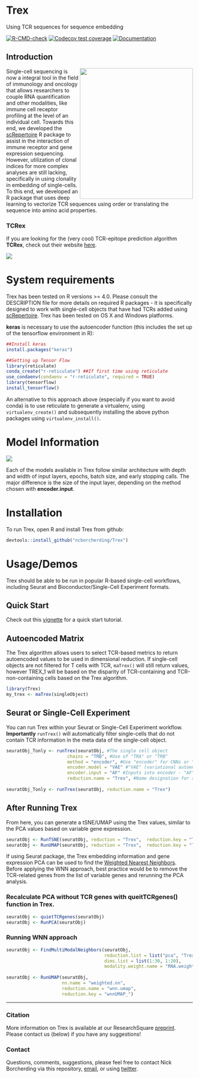 # Trex
Using TCR sequences for sequence embedding

<!-- badges: start -->
[![R-CMD-check](https://github.com/ncborcherding/Trex/actions/workflows/R-CMD-check.yaml/badge.svg)](https://github.com/ncborcherding/Trex/actions/workflows/R-CMD-check.yaml)
[![Codecov test coverage](https://codecov.io/gh/ncborcherding/Trex/graph/badge.svg)](https://app.codecov.io/gh/ncborcherding/Trex?branch=master)
[![Documentation](https://img.shields.io/badge/docs-stable-blue.svg)](https://www.borch.dev/uploads/screpertoire/articles/trex)
<!-- badges: end -->

## Introduction

<img align="right" src="https://github.com/ncborcherding/Trex/blob/main/www/trex_hex.png" width="305" height="352">

Single-cell sequencing is now a integral tool in the field of immunology and oncology that allows researchers to couple RNA quantification and other modalities, 
like immune cell receptor profiling at the level of an individual cell. Towards this end, we developed the [scRepertoire](https://github.com/ncborcherding/scRepertoire) 
R package to assist in the interaction of immune receptor and gene expression sequencing. However, utilization of clonal indices for more complex analyses are still lacking, specifically in using clonality in embedding of single-cells. To this end, we developed an R package that uses deep learning to vectorize TCR sequences using order or translating the sequence into amino acid properties.

### TCRex
If you are looking for the (very cool) TCR-epitope prediction algorithm **TCRex**, check out their website [here](https://tcrex.biodatamining.be/).

<img align="center" src="https://github.com/ncborcherding/Trex/blob/dev/www/graphicalAbstract.png">

# System requirements 

Trex has been tested on R versions >= 4.0. Please consult the DESCRIPTION file for more details on required R packages - it is specifically designed to work with single-cell objects that have had TCRs added using [scRepertoire](https://github.com/ncborcherding/scRepertoire). Trex has been tested on OS X and Windows platforms.

**keras** is necessary to use the autoencoder function (this includes the set up of the tensorflow environment in R):

```r
##Install keras
install.packages("keras")

##Setting up Tensor Flow
library(reticulate)
conda_create("r-reticulate") ##If first time using reticulate
use_condaenv(condaenv = "r-reticulate", required = TRUE)
library(tensorflow)
install_tensorflow()
```

An alternative to this approach above (especially if you want to avoid conda) is to use reticulate to generate a virtualenv, using ```virtualenv_create()``` and subsequently installing the above python packages using ```virtualenv_install()```.

# Model Information 
<img align="center" src="https://github.com/ncborcherding/Trex/blob/dev/www/training_info.png">

Each of the models available in Trex follow similar architecture with depth and width of input layers, epochs, batch size, and early stopping calls. The major difference is the size of the input layer, depending on the method chosen with **encoder.input**. 

# Installation

To run Trex, open R and install Trex from github: 

```r
devtools::install_github("ncborcherding/Trex")
```
# Usage/Demos

Trex should be able to be run in popular R-based single-cell workflows, including Seurat and Bioconductor/Single-Cell Experiment formats.

## Quick Start 

Check out this [vignette](https://www.borch.dev/uploads/screpertoire/articles/trex) for a quick start tutorial. 

## Autoencoded Matrix

The Trex algorithm allows users to select TCR-based metrics to return autoencoded values to be used in dimensional reduction. If single-cell objects are not filtered for T cells with TCR,  `maTrex()` will still return values, however TREX_1 will be based on the disparity of TCR-containing and TCR-non-containing cells based on the Trex algorithm. 

```r
library(Trex)
my_trex <- maTrex(singleObject)
```

## Seurat or Single-Cell Experiment

You can run Trex within your Seurat or Single-Cell Experiment workflow. **Importantly** `runTrex()` will automatically filter single-cells that do not contain TCR information in the meta data of the single-cell object. 

```r
seuratObj_Tonly <- runTrex(seuratObj, #The single cell object
                       chains = "TRB", #Use of "TRA" or "TRB" 
                       method = "encoder", #Use "encoder" for CNNs or "geometric" geometric-based transformation
                       encoder.model = "VAE" #"VAE" (variational autoencoder) or "AE" (autoencoder)
                       encoder.input = "AF" #Inputs into encoder - "AF", "KF", "both", "OHE
                       reduction.name = "Trex", #Name designation for slot in single-cell object)
                   
seuratObj_Tonly <- runTrex(seuratObj, reduction.name = "Trex")
```

## After Running Trex

From here, you can generate a tSNE/UMAP using the Trex values, similar to the PCA values based on variable gene expression.

```r
seuratObj <- RunTSNE(seuratObj, reduction = "Trex",  reduction.key = "Trex_")
seuratObj <- RunUMAP(seuratObj, reduction = "Trex",  reduction.key = "Trex_")
```

If using Seurat package, the Trex embedding information and gene expression PCA can be used to find the [Weighted Nearest Neighbors](https://pubmed.ncbi.nlm.nih.gov/34062119/). Before applying the WNN approach, best practice would be to remove the TCR-related genes from the list of variable genes and rerunning the PCA analysis. 

### Recalculate PCA without TCR genes with queitTCRgenes() function in Trex.
```r
seuratObj <- quietTCRgenes(seuratObj)
seuratObj <- RunPCA(seuratObj)
```

### Running WNN approach
```r
seuratObj <- FindMultiModalNeighbors(seuratObj, 
                                     reduction.list = list("pca", "Trex"), 
                                     dims.list = list(1:30, 1:20), 
                                     modality.weight.name = "RNA.weight")
                                     
seuratObj <- RunUMAP(seuratObj, 
                     nn.name = "weighted.nn", 
                     reduction.name = "wnn.umap", 
                     reduction.key = "wnnUMAP_")
```
***
### Citation
More information on Trex is available at our ResearchSquare [preprint](https://www.researchsquare.com/article/rs-3304466/v1). Please contact us (below) if you have any suggestions!

### Contact
Questions, comments, suggestions, please feel free to contact Nick Borcherding via this repository, [email](mailto:ncborch@gmail.com), or using [twitter](https://twitter.com/theHumanBorch). 
